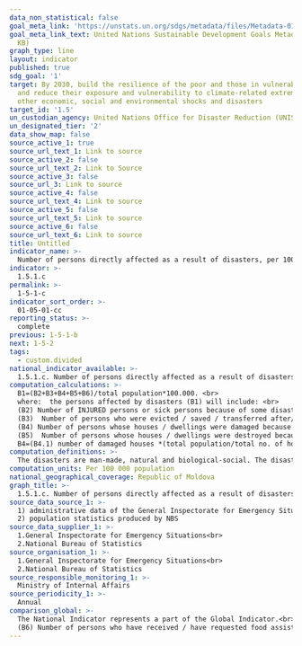 ```yaml
---
data_non_statistical: false
goal_meta_link: 'https://unstats.un.org/sdgs/metadata/files/Metadata-01-05-01.pdf '
goal_meta_link_text: United Nations Sustainable Development Goals Metadata (PDF 224
  KB)
graph_type: line
layout: indicator
published: true
sdg_goal: '1'
target: By 2030, build the resilience of the poor and those in vulnerable situations
  and reduce their exposure and vulnerability to climate-related extreme events and
  other economic, social and environmental shocks and disasters
target_id: '1.5'
un_custodian_agency: United Nations Office for Disaster Reduction (UNISDR)
un_designated_tier: '2'
data_show_map: false
source_active_1: true
source_url_text_1: Link to source
source_active_2: false
source_url_text_2: Link to Source
source_active_3: false
source_url_3: Link to source
source_active_4: false
source_url_text_4: Link to source
source_active_5: false
source_url_text_5: Link to source
source_active_6: false
source_url_text_6: Link to source
title: Untitled
indicator_name: >-
  Number of persons directly affected as a result of disasters, per 100000 population
indicator: >-
  1.5.1.c
permalink: >-
  1-5-1-c
indicator_sort_order: >-
  01-05-01-cc
reporting_status: >-
  complete
previous: 1-5-1-b
next: 1-5-2
tags:
  - custom.divided
national_indicator_available: >-
  1.5.1.c. Number of persons directly affected as a result of disasters, per 100.000 population
computation_calculations: >-
  B1=(B2+B3+B4+B5+B6)/total population*100.000. <br> 
  where:  the persons affected by disasters (B1) will include: <br> 
  (B2) Number of INJURED persons or sick persons because of some disasters  - AVAILABLE; <br> 
  (B3)  Number of persons who were evicted / saved / transferred after/because of disaster - AVAILABLE;  <br> 
  (B4) Number of persons whose houses / dwellings were damaged because of disaster - IT IS PLANNED TO COLLECT DATA <br> 
  (B5)  Number of persons whose houses / dwellings were destroyed because of disasters - IT IS PLANNED; ADDITIONALLY TO COLLECT the Number of persons who vital activity conditions were impacted. <br> 
  B4=(B4.1) number of damaged houses *(total population/total no. of households) - AVAILABLE, B5=(B5.1) number of destroyed houses *(total population/total no. of households) - AVAILABLE.
computation_definitions: >-
  The disasters are man-made, natural and biological-social. The disaster are divided by types in: object, local, territorial, national and trans-border (GD 1076/16.11.2010).
computation_units: Per 100 000 population
national_geographical_coverage: Republic of Moldova
graph_title: >-
  1.5.1.c. Number of persons directly affected as a result of disasters, per 100.000 population
source_data_source_1: >-
  1) administrative data of the General Inspectorate for Emergency Situations <br> 
  2) population statistics produced by NBS
source_data_supplier_1: >-
  1.General Inspectorate for Emergency Situations<br> 
  2.National Bureau of Statistics
source_organisation_1: >-
  1.General Inspectorate for Emergency Situations<br> 
  2.National Bureau of Statistics
source_responsible_monitoring_1: >-
  Ministry of Internal Affairs
source_periodicity_1: >-
  Annual
comparison_global: >-
  The National Indicator represents a part of the Global Indicator.<br> 
  (B6) Number of persons who have received / have requested food assistance [including food and non-food], medical assistance because of some exceptional situations - IS NOT COLLECTED, but instead the NUMBER OF PERSONS WHOSE VITAL ACTIVITY CONDITIONS WERE IMPACTED is COLLECTED
---
```

